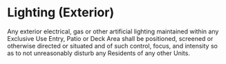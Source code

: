 # Lighting \(Exterior\)

Any exterior electrical, gas or other artificial lighting maintained within any Exclusive Use Entry, Patio or Deck Area shall be positioned, screened or otherwise directed or situated and of such control, focus, and intensity so as to not unreasonably disturb any Residents of any other Units.

